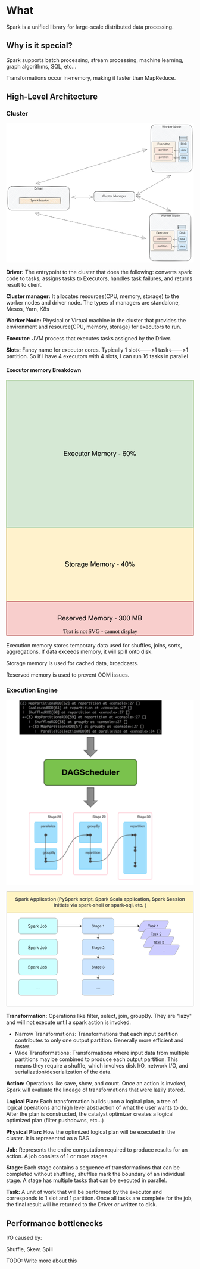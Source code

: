 # What
Spark is a unified library for large-scale distributed data processing.

## Why is it special?
Spark supports batch processing, stream processing, machine learning, graph algorithms, 
SQL, etc...

Transformations occur in-memory, making it faster than MapReduce.


## High-Level Architecture

### Cluster
![spark physical architecture.svg](spark%20physical%20architecture.svg)

**Driver:** The entrypoint to the cluster that does the following: converts spark code to tasks, assigns tasks to Executors, handles task failures, and returns result to client. 

**Cluster manager:** It allocates resources(CPU, memory, storage) to the worker nodes and driver node. The types of managers are standalone, Mesos, Yarn, K8s

**Worker Node:** Physical or Virtual machine in the cluster that provides the environment and resource(CPU, memory, storage) 
for executors to run.

**Executor:** JVM process that executes tasks assigned by the Driver.

**Slots:** Fancy name for executor cores. Typically 1 slot<--->1 task<--->1 partition. 
So If I have 4 executors with 4 slots, I can run 16 tasks in parallel

#### Executor memory Breakdown
![Executor-memory-breakdown.svg](Executor-memory-breakdown.svg)

Execution memory stores temporary data used for shuffles, joins, sorts, aggregations. If data exceeds memory, it will spill onto disk.

Storage memory is used for cached data, broadcasts.

Reserved memory is used to prevent OOM issues.

### Execution Engine

![img.png](dag_to_job_stage_task.png)

![img_1.png](Job_Stage_Task.png)

**Transformation:** Operations like filter, select, join, groupBy. They are "lazy" and will not execute until a spark action is invoked.
* Narrow Transformations: Transformations that each input partition contributes to only one output partition. Generally more efficient and faster.
* Wide Transformations: Transformations where input data from multiple partitions may be combined to produce each output partition. This means they require
a shuffle, which involves disk I/O, network I/O, and serialization/deserialization of the data.

**Action:** Operations like save, show, and count. Once an action is invoked, Spark will evaluate the lineage of transformations that were lazily stored.

**Logical Plan:** Each transformation builds upon a logical plan, a tree of logical operations and high level abstraction
of what the user wants to do. After the plan is constructed, the catalyst optimizer creates a logical optimized plan (filter pushdowns, etc...)

**Physical Plan:** How the optimized logical plan will be executed in the cluster. It is represented as a DAG. 

**Job:** Represents the entire computation required to produce results for an action. A job consists of 1 or more stages.

**Stage:** Each stage contains a sequence of transformations that can be completed without shuffling, shuffles mark the boundary of 
an individual stage. A stage has multiple tasks that can be executed in parallel.

**Task:** A unit of work that will be performed by the executor and corresponds to 1 slot and 1 partition. 
 Once all tasks are complete for the job, the final result will be returned to the Driver or written to disk.


## Performance bottlenecks

I/O caused by:

Shuffle, Skew, Spill

TODO: Write more about this
